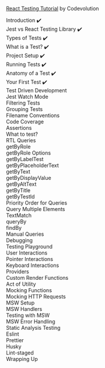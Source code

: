 [React Testing Tutorial](https://youtu.be/T2sv8jXoP4s?si=S7sdLbrRuabSl0oC) by Codevolution

Introduction :heavy_check_mark:  
Jest vs React Testing Library :heavy_check_mark:  
Types of Tests :heavy_check_mark:  
What is a Test? :heavy_check_mark:  
Project Setup :heavy_check_mark:  
Running Tests :heavy_check_mark:  
Anatomy of a Test :heavy_check_mark:  
Your First Test :heavy_check_mark:  
Test Driven Development  
Jest Watch Mode  
Filtering Tests  
Grouping Tests  
Filename Conventions  
Code Coverage  
Assertions  
What to test?  
RTL Queries  
getByRole  
getByRole Options  
getByLabelTest  
getByPlaceholderText  
getByText  
getByDisplayValue  
getByAltText  
getByTitle  
getByTestId  
Priority Order for Queries  
Query Multiple Elements  
TextMatch  
queryBy  
findBy  
Manual Queries  
Debugging  
Testing Playground  
User Interactions  
Pointer Interactions  
Keyboard Interactions  
Providers  
Custom Render Functions  
Act of Utility  
Mocking Functions  
Mocking HTTP Requests  
MSW Setup  
MSW Handlers  
Testing with MSW  
MSW Error Handling  
Static Analysis Testing  
Eslint  
Prettier  
Husky  
Lint-staged  
Wrapping Up  